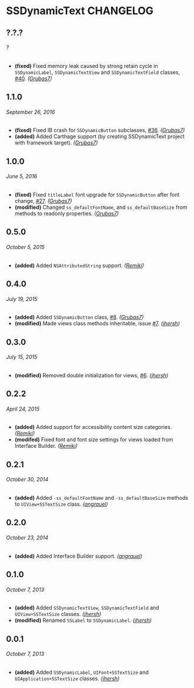 # SSDynamicText CHANGELOG

## ?.?.?
###### ?

- **(fixed)** Fixed memory leak caused by strong retain cycle in `SSDynamicLabel`, `SSDynamicTextView` and `SSDynamicTextField` classes, [#40](https://github.com/splinesoft/SSDynamicText/issues/40). _([Grubas7](https://github.com/Grubas7))_

## 1.1.0
###### September 26, 2016

- **(fixed)** Fixed IB crash for `SSDynamicButton` subclasses, [#36](https://github.com/splinesoft/SSDynamicText/issues/36). _([Grubas7](https://github.com/Grubas7))_
- **(added)** Added Carthage support (by creating SSDynamicText project with framework target). _([Grubas7](https://github.com/Grubas7))_

## 1.0.0
###### June 5, 2016

- **(fixed)** Fixed `titleLabel` font upgrade for `SSDynamicButton` after font change, [#27](https://github.com/splinesoft/SSDynamicText/issues/27). _([Grubas7](https://github.com/Grubas7))_
- **(modified)** Changed `ss_defaultFontName`, and `ss_defaultBaseSize` from methods to readonly properties. _([Grubas7](https://github.com/Grubas7))_

## 0.5.0
###### October 5, 2015

- **(added)** Added `NSAttributedString` support. _([Remiki](https://github.com/Remki))_

## 0.4.0
###### July 19, 2015

- **(added)** Added `SSDynamicButton` class, [#8](https://github.com/splinesoft/SSDynamicText/issues/8). _([Grubas7](https://github.com/Grubas7))_
- **(modified)** Made views class methods inheritable, issue [#7](https://github.com/splinesoft/SSDynamicText/issues/7). _([jhersh](https://github.com/jhersh))_

## 0.3.0
###### July 15, 2015

- **(modified)** Removed double initialization for views, [#6](https://github.com/splinesoft/SSDynamicText/issues/6). _([jhersh](https://github.com/jhersh))_

## 0.2.2
###### April 24, 2015

- **(added)** Added support for accessibility content size categories. _([Remiki](https://github.com/Remki))_
- **(modifed)** Fixed font and font size settings for views loaded from Interface Builder. _([Remiki](https://github.com/Remki))_

## 0.2.1
###### October 30, 2014

- **(added)** Added `-ss_defaultFontName` and `-ss_defaultBaseSize` methods to `UIView+SSTextSize` class. _([angrauel](https://github.com/angrauel))_

## 0.2.0
###### October 23, 2014

- **(added)** Added Interface Builder support. _([angrauel](https://github.com/angrauel))_

## 0.1.0
###### October 7, 2013

- **(added)** Added `SSDynamicTextView`,  `SSDynamicTextField` and `UIView+SSTextSize` classes. _([jhersh](https://github.com/jhersh))_
- **(modified)** Renamed `SSLabel` to `SSDynamicLabel`. _([jhersh](https://github.com/jhersh))_

## 0.0.1
###### October 7, 2013

- **(added)** Added `SSDynamicLabel`, `UIFont+SSTextSize` and `UIApplication+SSTextSize` classes. _([jhersh](https://github.com/jhersh))_
